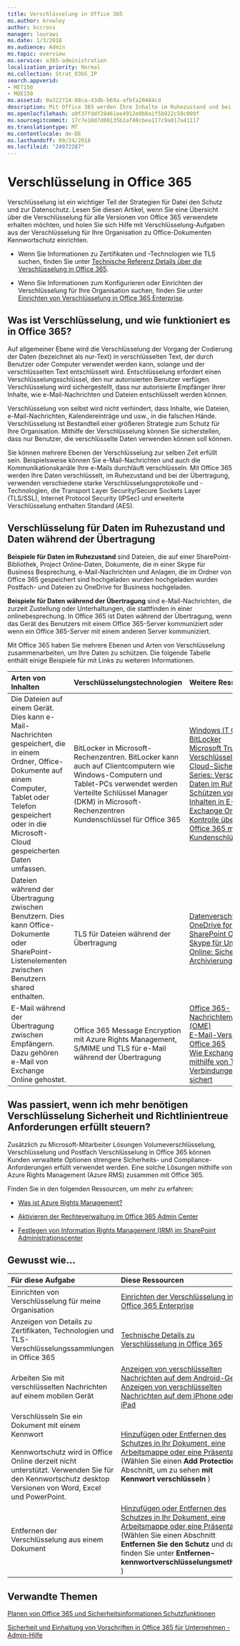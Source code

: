 ```yaml
---
title: Verschlüsselung in Office 365
ms.author: krowley
author: kccross
manager: laurawi
ms.date: 1/3/2018
ms.audience: Admin
ms.topic: overview
ms.service: o365-administration
localization_priority: Normal
ms.collection: Strat_O365_IP
search.appverid:
- MET150
- MOE150
ms.assetid: 0a322724-08ca-43db-b69a-afbfa20484cd
description: Mit Office 365 werden Ihre Inhalte im Ruhezustand und bei der Übertragung, mit der stärksten Verschlüsselung, Protokolle und -Technologien verfügbar verschlüsselt. Rufen Sie eine Übersicht über die Verschlüsselung in Office 365.
ms.openlocfilehash: a9f37fddf28461ee4912e0b8a1f5b922c59c009f
ms.sourcegitcommit: 17c7e18d7d00135b1af40cbea117c9a817a41117
ms.translationtype: MT
ms.contentlocale: de-DE
ms.lasthandoff: 09/24/2018
ms.locfileid: "24972287"
---
```

# <a name="encryption-in-office-365"></a>Verschlüsselung in Office 365

Verschlüsselung ist ein wichtiger Teil der Strategien für Datei den Schutz und zur Datenschutz. Lesen Sie diesen Artikel, wenn Sie eine Übersicht über die Verschlüsselung für alle Versionen von Office 365 verwendete erhalten möchten, und holen Sie sich Hilfe mit Verschlüsselung-Aufgaben aus der Verschlüsselung für Ihre Organisation zu Office-Dokumenten Kennwortschutz einrichten.
  
- Wenn Sie Informationen zu Zertifikaten und -Technologien wie TLS suchen, finden Sie unter [Technische Referenz Details über die Verschlüsselung in Office 365](technical-reference-details-about-encryption.md).
    
- Wenn Sie Informationen zum Konfigurieren oder Einrichten der Verschlüsselung für Ihre Organisation suchen, finden Sie unter [Einrichten von Verschlüsselung in Office 365 Enterprise](set-up-encryption.md).
    
## <a name="what-is-encryption-and-how-does-it-work-in-office-365"></a>Was ist Verschlüsselung, und wie funktioniert es in Office 365?

Auf allgemeiner Ebene wird die Verschlüsselung der Vorgang der Codierung der Daten (bezeichnet als nur-Text) in verschlüsselten Text, der durch Benutzer oder Computer verwendet werden kann, solange und der verschlüsselten Text entschlüsselt wird. Entschlüsselung erfordert einen Verschlüsselungsschlüssel, den nur autorisierten Benutzer verfügen. Verschlüsselung wird sichergestellt, dass nur autorisierte Empfänger Ihrer Inhalte, wie e-Mail-Nachrichten und Dateien entschlüsselt werden können.
  
Verschlüsselung von selbst wird nicht verhindert, dass Inhalte, wie Dateien, e-Mail-Nachrichten, Kalendereinträge und usw., in die falschen Hände. Verschlüsselung ist Bestandteil einer größeren Strategie zum Schutz für Ihre Organisation. Mithilfe der Verschlüsselung können Sie sicherstellen, dass nur Benutzer, die verschlüsselte Daten verwenden können soll können.
  
Sie können mehrere Ebenen der Verschlüsselung zur selben Zeit erfüllt sein. Beispielsweise können Sie e-Mail-Nachrichten und auch die Kommunikationskanäle Ihre e-Mails durchläuft verschlüsseln. Mit Office 365 werden Ihre Daten verschlüsselt, im Ruhezustand und bei der Übertragung, verwenden verschiedene starke Verschlüsselungsprotokolle und -Technologien, die Transport Layer Security/Secure Sockets Layer (TLS/SSL), Internet Protocol Security (IPSec) und erweiterte Verschlüsselung enthalten Standard (AES).
  
## <a name="encryption-for-data-at-rest-and-data-in-transit"></a>Verschlüsselung für Daten im Ruhezustand und Daten während der Übertragung

 **Beispiele für Daten im Ruhezustand** sind Dateien, die auf einer SharePoint-Bibliothek, Project Online-Daten, Dokumente, die in einer Skype für Business Besprechung, e-Mail-Nachrichten und Anlagen, die im Ordner von Office 365 gespeichert sind hochgeladen wurden hochgeladen wurden Postfach- und Dateien zu OneDrive for Business hochgeladen. 
  
 **Beispiele für Daten während der Übertragung** sind e-Mail-Nachrichten, die zurzeit Zustellung oder Unterhaltungen, die stattfinden in einer onlinebesprechung. In Office 365 ist Daten während der Übertragung, wenn das Gerät des Benutzers mit einem Office 365-Server kommuniziert oder wenn ein Office 365-Server mit einem anderen Server kommuniziert. 
  
Mit Office 365 haben Sie mehrere Ebenen und Arten von Verschlüsselung zusammenarbeiten, um Ihre Daten zu schützen. Die folgende Tabelle enthält einige Beispiele für mit Links zu weiteren Informationen.
  
|**Arten von Inhalten**|**Verschlüsselungstechnologien**|**Weitere Ressourcen**|
|:-----|:-----|:-----|
|Die Dateien auf einem Gerät. Dies kann e-Mail-Nachrichten gespeichert, die in einem Ordner, Office-Dokumente auf einem Computer, Tablet oder Telefon gespeichert oder in die Microsoft-Cloud gespeicherten Daten umfassen.  <br/> |BitLocker in Microsoft-Rechenzentren. BitLocker kann auch auf Clientcomputern wie Windows-Computern und Tablet-PCs verwendet werden  <br/> Verteilte Schlüssel Manager (DKM) in Microsoft-Rechenzentren  <br/> Kundenschlüssel für Office 365  <br/> |[Windows IT Center: BitLocker](https://docs.microsoft.com/windows/device-security/bitlocker/bitlocker-overview) <br/> [Microsoft Trust Center: Verschlüsselung](https://www.microsoft.com/en-us/TrustCenter/Security/Encryption) <br/> [Cloud-Sicherheit steuert Series: Verschlüsseln von Daten im Ruhezustand](https://blogs.microsoft.com/microsoftsecure/2015/09/10/cloud-security-controls-series-encrypting-data-at-rest) <br/> [Schützen von vertraulichen Inhalten in E-Mails mit Exchange Online](exchange-online-secures-email-secrets.md) <br/> [Kontrolle über Daten in Office 365 mithilfe von Kundenschlüsseln](controlling-your-data-using-customer-key.md) <br/> |
|Dateien während der Übertragung zwischen Benutzern. Dies kann Office-Dokumente oder SharePoint-Listenelementen zwischen Benutzern shared enthalten.  <br/> |TLS für Dateien während der Übertragung  <br/> |[Datenverschlüsselung in OneDrive for Business und SharePoint Online](data-encryption-in-odb-and-spo.md) <br/> [Skype für Unternehmen Online: Sicherheit und Archivierung](https://technet.microsoft.com/library/skype-for-business-online-security-and-archiving.aspx) <br/> |
|E-Mail während der Übertragung zwischen Empfängern. Dazu gehören e-Mail von Exchange Online gehostet.  <br/> |Office 365 Message Encryption mit Azure Rights Management, S/MIME und TLS für e-Mail während der Übertragung  <br/> |[Office 365-Nachrichtenverschlüsselung (OME)](ome.md) <br/> [E-Mail-Verschlüsselung in Office 365](email-encryption.md) <br/> [Wie Exchange Online mithilfe von TLS E-Mail-Verbindungen in Office 365 sichert](exchange-online-uses-tls-to-secure-email-connections.md) <br/> |
   
## <a name="what-if-i-need-more-control-over-encryption-to-meet-security-and-compliance-requirements"></a>Was passiert, wenn ich mehr benötigen Verschlüsselung Sicherheit und Richtlinientreue Anforderungen erfüllt steuern?

Zusätzlich zu Microsoft-Mitarbeiter Lösungen Volumeverschlüsselung, Verschlüsselung und Postfach Verschlüsselung in Office 365 können Kunden verwaltete Optionen strengere Sicherheits- und Compliance-Anforderungen erfüllt verwendet werden. Eine solche Lösungen mithilfe von Azure Rights Management (Azure RMS) zusammen mit Office 365.
  
Finden Sie in den folgenden Ressourcen, um mehr zu erfahren:
  
- [Was ist Azure Rights Management?](https://docs.microsoft.com/information-protection/understand-explore/what-is-azure-rms)
    
- [Aktivieren der Rechteverwaltung im Office 365 Admin Center](https://support.office.com/article/5b6d3ac7-b1ac-428e-b03e-50e882f85a6e)
    
- [Festlegen von Information Rights Management (IRM) im SharePoint Administrationscenter](set-up-irm-in-sp-admin-center.md)
    
## <a name="how-do-i"></a>Gewusst wie...

|**Für diese Aufgabe**|**Diese Ressourcen**|
|:-----|:-----|
|Einrichten von Verschlüsselung für meine Organisation  <br/> |[Einrichten der Verschlüsselung in Office 365 Enterprise](set-up-encryption.md) <br/> |
|Anzeigen von Details zu Zertifikaten, Technologien und TLS-Verschlüsselungssammlungen in Office 365  <br/> |[Technische Details zu Verschlüsselung in Office 365](technical-reference-details-about-encryption.md) <br/> |
|Arbeiten Sie mit verschlüsselten Nachrichten auf einem mobilen Gerät  <br/> |[Anzeigen von verschlüsselten Nachrichten auf dem Android-Gerät](https://support.office.com/article/83d60f17-2305-407a-a762-7d518401fdeb) <br/> [Anzeigen von verschlüsselten Nachrichten auf dem iPhone oder iPad](https://support.office.com/article/4d631321-0d26-4bcc-a483-d294dd0b1caf) <br/> |
|Verschlüsseln Sie ein Dokument mit einem Kennwort  <br/><br/>  Kennwortschutz wird in Office Online derzeit nicht unterstützt. Verwenden Sie für den Kennwortschutz desktop Versionen von Word, Excel und PowerPoint.           |[Hinzufügen oder Entfernen des Schutzes in Ihr Dokument, eine Arbeitsmappe oder eine Präsentation](https://support.office.com/article/05084cc3-300d-4c1a-8416-38d3e37d6826) (Wählen Sie einen **Add Protection** -Abschnitt, um zu sehen **mit Kennwort verschlüsseln** )  <br/> |
|Entfernen der Verschlüsselung aus einem Dokument  <br/> |[Hinzufügen oder Entfernen des Schutzes in Ihr Dokument, eine Arbeitsmappe oder eine Präsentation](https://support.office.com/article/05084cc3-300d-4c1a-8416-38d3e37d6826) (Wählen Sie einen Abschnitt **Entfernen Sie den Schutz** und dann finden Sie unter **Entfernen-kennwortverschlüsselungsmethode** )  <br/> |
   
## <a name="related-topics"></a>Verwandte Themen

[Planen von Office 365 und Sicherheitsinformationen Schutzfunktionen](https://support.office.com/article/3d4ac4a1-3920-4ff9-918f-011f3ce60408)
  
[Sicherheit und Einhaltung von Vorschriften in Office 365 für Unternehmen - Admin-Hilfe](https://support.office.com/article/7fe448f7-49bd-4d3e-919d-0a6d1cf675bb)
  

